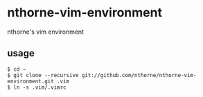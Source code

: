 nthorne-vim-environment
=======================

nthorne's vim environment

usage
-----
    $ cd ~
    $ git clone --recursive git://github.com/nthorne/nthorne-vim-environment.git .vim
    $ ln -s .vim/.vimrc
